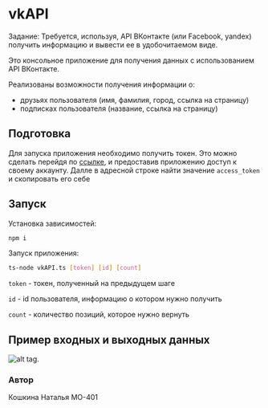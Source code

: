 # vkAPI
Задание: Требуется, используя, API ВКонтакте (или Facebook, yandex) получить информацию и вывести ее в удобочитаемом виде.

Это консольное приложение для получения данных с использованием API ВКонтакте.

Реализованы возможности получения информации о:
- друзьях пользователя (имя, фамилия, город, ссылка на страницу)
- подписках пользователя (название, ссылка на страницу)

## Подготовка
Для запуска приложения необходимо получить токен. 
Это можно сделать перейдя по [ссылке](https://oauth.vk.com/authorize?client_id=7806475&display=page&scope=friends,groups&response_type=token&v=5.52), и предоставив приложению доступ к своему аккаунту.
Далле в адресной строке найти значение `access_token` и скопировать его себе

## Запуск
Установка зависимостей:
```sh
npm i
```

Запуск приложения: 
```sh
ts-node vkAPI.ts [token] [id] [count]
```

`token` - токен, полученный на предыдущем шаге

`id` - id пользователя, информацию о котором нужно получить

`count` - количество позиций, которое нужно вернуть

## Пример входных и выходных данных
![alt tag](https://sun9-50.userapi.com/impg/IVSfQ2jZrprXj_jnf9rV20ZYFxORspmtunHjHQ/gyetOYyHhsM.jpg?size=511x314&quality=96&sign=f40068553fb4ebdba1fc9f9ec5c0af14&type=album).
### Автор
Кошкина Наталья
МО-401
